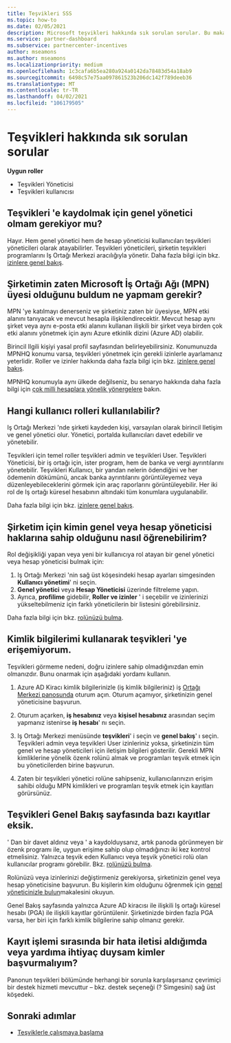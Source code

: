 ```yaml
---
title: Teşvikleri SSS
ms.topic: how-to
ms.date: 02/05/2021
description: Microsoft teşvikleri hakkında sık sorulan sorular. Bu makale, Kullanıcı rolleri, kaydetme veya hata iletileriyle ilgili ne yapılacak hakkında sorular içerir.
ms.service: partner-dashboard
ms.subservice: partnercenter-incentives
author: mseamons
ms.author: mseamons
ms.localizationpriority: medium
ms.openlocfilehash: 1c3cafa6b5ea280a924a0142da78483d54a18ab9
ms.sourcegitcommit: 6498c57e75aa097861523b206dc142f789deeb36
ms.translationtype: MT
ms.contentlocale: tr-TR
ms.lasthandoff: 04/02/2021
ms.locfileid: "106179505"
---
```

# <a name="frequently-asked-questions-on-incentives"></a>Teşvikleri hakkında sık sorulan sorular

**Uygun roller**

- Teşvikleri Yöneticisi
- Teşvikleri kullanıcısı

## <a name="do-i-need-to-be-the-global-admin-to-enroll-in-incentives"></a>Teşvikleri 'e kaydolmak için genel yönetici olmam gerekiyor mu?

Hayır. Hem genel yönetici hem de hesap yöneticisi kullanıcıları teşvikleri yöneticileri olarak atayabilirler. Teşvikleri yöneticileri, şirketin teşvikleri programlarını Iş Ortağı Merkezi aracılığıyla yönetir. Daha fazla bilgi için bkz. [izinlere genel bakış](permissions-overview.md).

## <a name="what-do-i-need-to-do-if-i-find-my-company-is-already-a-member-of-the-microsoft-partner-network-mpn"></a>Şirketimin zaten Microsoft İş Ortağı Ağı (MPN) üyesi olduğunu buldum ne yapmam gerekir?

MPN 'ye katılmayı denerseniz ve şirketiniz zaten bir üyesiyse, MPN etki alanını tanıyacak ve mevcut hesapla ilişkilendirecektir. Mevcut hesap aynı şirket veya aynı e-posta etki alanını kullanan ilişkili bir şirket veya birden çok etki alanını yönetmek için aynı Azure etkinlik dizini (Azure AD) olabilir.

Birincil Ilgili kişiyi yasal profil sayfasından belirleyebilirsiniz. Konumunuzda MPNHQ konumu varsa, teşvikleri yönetmek için gerekli izinlerle ayarlamanız yeterlidir. Roller ve izinler hakkında daha fazla bilgi için bkz. [izinlere genel bakış](permissions-overview.md).

MPNHQ konumuyla aynı ülkede değilseniz, bu senaryo hakkında daha fazla bilgi için [çok milli hesaplara yönelik yönergelere](https://support.microsoft.com/help/4515619/special-considerations-for-multi-national-partners-joining-the-microso) bakın.

## <a name="what-user-roles-are-available"></a>Hangi kullanıcı rolleri kullanılabilir?

Iş Ortağı Merkezi 'nde şirketi kaydeden kişi, varsayılan olarak birincil Iletişim ve genel yönetici olur. Yönetici, portalda kullanıcıları davet edebilir ve yönetebilir.

Teşvikleri için temel roller teşvikleri admin ve teşvikleri User. Teşvikleri Yöneticisi, bir iş ortağı için, ister program, hem de banka ve vergi ayrıntılarını yönetebilir. Teşvikleri Kullanıcı, bir yandan nelerin ödendiğini ve her ödemenin dökümünü, ancak banka ayrıntılarını görüntüleyemez veya düzenleyebileceklerini görmek için araç raporlarını görüntüleyebilir. Her iki rol de Iş ortağı küresel hesabının altındaki tüm konumlara uygulanabilir.

Daha fazla bilgi için bkz. [izinlere genel bakış](permissions-overview.md).

## <a name="how-can-i-find-out-who-has-global-or-account-admin-rights-for-my-company"></a>Şirketim için kimin genel veya hesap yöneticisi haklarına sahip olduğunu nasıl öğrenebilirim?

Rol değişikliği yapan veya yeni bir kullanıcıya rol atayan bir genel yönetici veya hesap yöneticisi bulmak için:

1. Iş Ortağı Merkezi 'nin sağ üst köşesindeki hesap ayarları simgesinden **Kullanıcı yönetimi**' ni seçin.
2. **Genel yönetici** veya **Hesap Yöneticisi** üzerinde filtreleme yapın.
3. Ayrıca, **profilime** gidebilir, **Roller ve izinler** ' i seçebilir ve izinlerinizi yükseltebilmeniz için farklı yöneticilerin bir listesini görebilirsiniz.
 
Daha fazla bilgi için bkz. [rolünüzü bulma](find-your-role.md).  

## <a name="i-cant-access-incentives-using-my-credentials"></a>Kimlik bilgilerimi kullanarak teşvikleri 'ye erişemiyorum.

Teşvikleri görmeme nedeni, doğru izinlere sahip olmadığınızdan emin olmanızdır. Bunu onarmak için aşağıdaki yordamı kullanın.

1. Azure AD Kiracı kimlik bilgilerinizle (iş kimlik bilgileriniz) iş [Ortağı Merkezi panosunda](https://partner.microsoft.com/dashboard/) oturum açın. Oturum açamıyor, şirketinizin genel yöneticisine başvurun.

2. Oturum açarken, **iş hesabınız** veya **kişisel hesabınız** arasından seçim yapmanız istenirse **iş hesabı**' nı seçin.

3. Iş Ortağı Merkezi menüsünde **teşvikleri**' i seçin ve **genel bakış**' ı seçin. Teşvikleri admin veya teşvikleri User izinleriniz yoksa, şirketinizin tüm genel ve hesap yöneticileri için iletişim bilgileri gösterilir. Gerekli MPN kimliklerine yönelik özenk rolünü almak ve programları teşvik etmek için bu yöneticilerden birine başvurun.

4. Zaten bir teşvikleri yönetici rolüne sahipseniz, kullanıcılarınızın erişim sahibi olduğu MPN kimlikleri ve programları teşvik etmek için kayıtları görürsünüz.

## <a name="some-enrollments-are-missing-from-the-incentives-overview-page"></a>Teşvikleri Genel Bakış sayfasında bazı kayıtlar eksik.

' Dan bir davet aldınız veya ' a kaydolduysanız, artık panoda görünmeyen bir özenk programı ile, uygun erişime sahip olup olmadığınızı iki kez kontrol etmelisiniz. Yalnızca teşvik eden Kullanıcı veya teşvik yönetici rolü olan kullanıcılar programı görebilir. Bkz. [rolünüzü bulma](./find-your-role.md).

Rolünüzü veya izinlerinizi değiştirmeniz gerekiyorsa, şirketinizin genel veya hesap yöneticisine başvurun. Bu kişilerin kim olduğunu öğrenmek için [genel yöneticinizle bulun](./find-your-role.md#find-your-global-admin)makalesini okuyun.

Genel Bakış sayfasında yalnızca Azure AD kiracısı ile ilişkili Iş ortağı küresel hesabı (PGA) ile ilişkili kayıtlar görüntülenir. Şirketinizde birden fazla PGA varsa, her biri için farklı kimlik bilgilerine sahip olmanız gerekir.

## <a name="who-should-i-contact-if-i-get-an-error-message-or-need-help-during-the-enrollment-process"></a>Kayıt işlemi sırasında bir hata iletisi aldığımda veya yardıma ihtiyaç duysam kimler başvurmalıyım?

Panonun teşvikleri bölümünde herhangi bir sorunla karşılaşırsanız çevrimiçi bir destek hizmeti mevcuttur – bkz. destek seçeneği (? Simgesini) sağ üst köşedeki.

## <a name="next-steps"></a>Sonraki adımlar

- [Teşviklerle çalışmaya başlama](incentives-get-started-intro.md)
